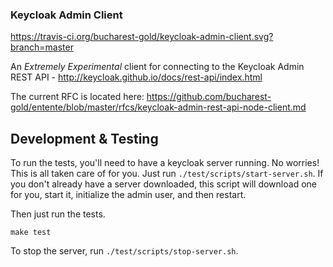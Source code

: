 ### Keycloak Admin Client

https://travis-ci.org/bucharest-gold/keycloak-admin-client.svg?branch=master

An _Extremely Experimental_ client for connecting to the Keycloak Admin REST API - http://keycloak.github.io/docs/rest-api/index.html

The current RFC is located here: https://github.com/bucharest-gold/entente/blob/master/rfcs/keycloak-admin-rest-api-node-client.md

## Development & Testing

To run the tests, you'll need to have a keycloak server running. No worries!
This is all taken care of for you. Just run `./test/scripts/start-server.sh`.
If you don't already have a server downloaded, this script will download one
for you, start it, initialize the admin user, and then restart.

Then just run the tests.

    make test

To stop the server, run `./test/scripts/stop-server.sh`.
